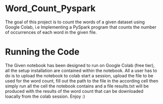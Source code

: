 # Word_Count_Pyspark
The goal of this project is to count the words of a given dataset using Google Colab, i.e Implementing a PySpark program that counts the number of occurrences of each word in the given file.


# Running the Code
The Given notebook has been designed to run on Google Colab (free tier), all the setup installation are contained within the notebook. All a user has to do is to upload the notebook to colab start a session, upload the file to be used for the word count, fill out the path to the file in the according cell then simply run all the cell the notebook contains and a file results.txt will be produced with the results of the word count that can be downloaded loacally from the colab session. Enjoy :)
